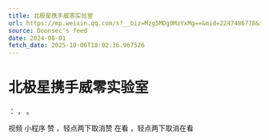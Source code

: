 ```yaml
---
title: 北极星携手威零实验室
url: https://mp.weixin.qq.com/s?__biz=Mzg5MDg0MzYxMg==&mid=2247486778&idx=3&sn=a75b0f671d66739ad15cb2b8ac4d6294
source: Doonsec's feed
date: 2024-08-01
fetch_date: 2025-10-06T18:02:36.967526
---
```


# 北极星携手威零实验室

：
，
。

视频
小程序
赞
，轻点两下取消赞
在看
，轻点两下取消在看
